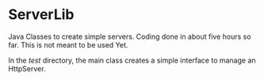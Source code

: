 # ServerLib
Java Classes to create simple servers. Coding done in about five hours so far. This is not meant to be used Yet.


In the _test_ directory, the main class creates a simple interface to manage an HttpServer.
